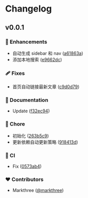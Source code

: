 # Changelog


## v0.0.1


### 🚀 Enhancements

  - 自动生成 sidebar 和 nav ([a61863a](https://github.com/markthree/cgxb/commit/a61863a))
  - 添加本地搜索 ([e9662dc](https://github.com/markthree/cgxb/commit/e9662dc))

### 🩹 Fixes

  - 首页自动链接最新文章 ([c9d0d79](https://github.com/markthree/cgxb/commit/c9d0d79))

### 📖 Documentation

  - Update ([f32ec94](https://github.com/markthree/cgxb/commit/f32ec94))

### 🏡 Chore

  - 初始化 ([263b5c9](https://github.com/markthree/cgxb/commit/263b5c9))
  - 更新依赖自动更新策略 ([918413d](https://github.com/markthree/cgxb/commit/918413d))

### 🤖 CI

  - Fix ([0573ab4](https://github.com/markthree/cgxb/commit/0573ab4))

### ❤️  Contributors

- Markthree ([@markthree](http://github.com/markthree))

